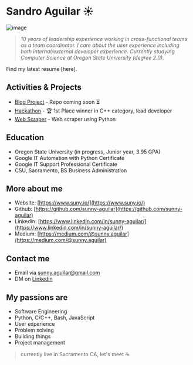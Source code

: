 # Sandro Aguilar :sunny:
![image](https://www.suny.io/wp-content/uploads/2020/04/personal_site_qr-e1586842379918.png)
> *10 years of leadership experience working in cross-functional teams as a team coordinator. I care about the user experience including both internal/external developer experience. Currently studying Computer Science at Oregon State University (degree 2.0).*

Find my latest resume [here].

## Activities & Projects
- [Blog Project](http://ajaxdapp.xyz/) - Repo coming soon :hourglass_flowing_sand:
- [Hackathon](https://devpost.com/software/banking-application) - :trophy: 1st Place winner in C++ category, lead developer
- [Web Scraper](https://github.com/sunny-aguilar/py-web-scraper/blob/master/scraper-github-trending.py) - Web scraper using Python

## Education
- Oregon State University (in progress, Junior year, 3.95 GPA)
- Google IT Automation with Python Certificate
- Google IT Support Professional Certificate
- CSU, Sacramento, BS Business Administration

## More about me
- Website: [https://www.suny.io/](https://www.suny.io/)
- Github: [https://github.com/sunny-aguilar](https://github.com/sunny-aguilar)
- Linkedin: [https://www.linkedin.com/in/sunny-aguilar/](https://www.linkedin.com/in/sunny-aguilar/)
- Medium: [https://medium.com/@sunny.aguilar](https://medium.com/@sunny.aguilar)

## Contact me
- Email via sunny.aguilar@gmail.com
- DM on [ Linkedin](https://www.linkedin.com/in/sunny-aguilar/)

## My passions are
- Software Engineering
- Python, C/C++, Bash, JavaScript
- User experience
- Problem solving
- Building things
- Project management

> currently live in Sacramento CA, let's meet :coffee:
